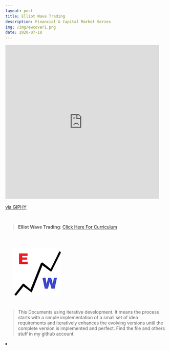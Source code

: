 ```yaml
---
layout: post
title: Elliot Wave Trading
description: Financial & Capital Market Series
img: /img/ewcover1.png
date: 2020-07-18
---
```



<iframe src="https://giphy.com/embed/xUPGcgJ521OGvo2YBa" width="480" height="480" frameBorder="0" class="giphy-embed" allowFullScreen></iframe><p><a href="https://giphy.com/gifs/animation-80s-loop-xUPGcgJ521OGvo2YBa">via GIPHY</a></p>
<Br>


> **Elliot Wave Trading**: <a href="https://itsmecevi.github.io/elliot-wave/">Click Here For Curriculum</a>



<Br>
  
<img class="col one right" src="/img/ewcover2.png" style="padding:25px">

<Br>

> This Documents using iterative development. It means the process starts with a simple implementation of a small set of idea requirements and iteratively enhances the evolving versions until the complete version is implemented and perfect.
> Find the file and others stuff in my github account.


<li>
<a id="icon" href="https://github.com/itsmecevi" target="_blank"><i class="fa fa-github fa-fw fa-2x"></i></a>
</li>
